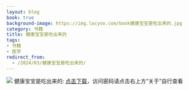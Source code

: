 ```yaml
---
layout: blog
book: true
background-image: https://img.locyoo.com/book健康宝宝是吃出来的.jpg
category: 书籍
title: 健康宝宝是吃出来的
tags:
- 书籍
- 医学
redirect_from:
  - /2024/03/健康宝宝是吃出来的/
---
```

![](https://img.locyoo.com/book健康宝宝是吃出来的.jpg)
健康宝宝是吃出来的: <a name = "ref1" href="https://url18.ctfile.com/f/50983618-1049275513-3526d8?p=3619">点击下载</a>，访问密码请点击右上方“关于”自行查看